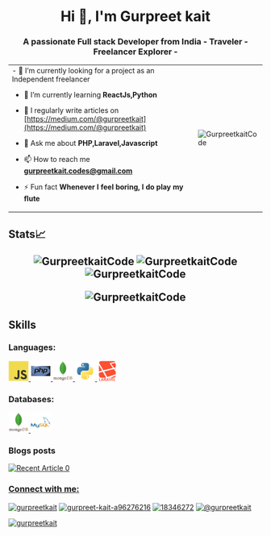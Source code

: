 <h1 align="center">Hi 👋, I'm Gurpreet kait</h1>
<h3 align="center">A passionate Full stack Developer from India - Traveler - Freelancer Explorer -</h3>

<table>
  <tr>
    <td>
- 🔭 I’m currently looking for a project as an Independent freelancer

- 🌱 I’m currently learning **ReactJs,Python**

- 📝 I regularly write articles on [https://medium.com/@gurpreetkait](https://medium.com/@gurpreetkait)

- 💬 Ask me about **PHP,Laravel,Javascript**

- 📫 How to reach me **gurpreetkait.codes@gmail.com**

- ⚡ Fun fact **Whenever I feel boring, I do play my flute**
    </td>
    <td>
      <p> <img src="https://encrypted-tbn0.gstatic.com/images?q=tbn:ANd9GcTRIQJq_AV1kersDgVIw0QyfkOaImImqexmWGkK6aGCXw&s" alt="GurpreetkaitCode" /></p>
      </td>
  </tr>
  </table>
  

## Stats📈 <p align="center"> <img width="40%" src="https://github-readme-stats.vercel.app/api/top-langs?username=GurpreetkaitCode&show_icons=true&theme=dracula&title_color=ff8000&text_color=ffffff&bg_color=6a6a6a&locale=en&layout=compact&hide_border=true" alt="GurpreetkaitCode" />  <img width="48%" src="https://github-readme-stats.vercel.app/api?username=GurpreetkaitCode&show_icons=true&theme=dracula&title_color=ff8000&text_color=ffffff&bg_color=6a6a6a&locale=en&hide_border=true" alt="GurpreetkaitCode" /><img width="48%" src="https://github-readme-streak-stats.herokuapp.com/?user=GurpreetkaitCode&theme=highcontrast&hide_border=true" alt="GurpreetkaitCode" /> </p><p align="center"><img width="100%" src="https://activity-graph.herokuapp.com/graph?username=GurpreetkaitCode&theme=dracula&hide_border=true" alt="GurpreetkaitCode" /></p>

## Skills
<h3 align="left">Languages:</h3>
<p align="left"> <a href="https://developer.mozilla.org/en-US/docs/Web/JavaScript" target="_blank" rel="noreferrer"> <img src="https://raw.githubusercontent.com/devicons/devicon/master/icons/javascript/javascript-original.svg" alt="javascript" width="40" height="40"/> </a> <a href="https://www.php.net" target="_blank" rel="noreferrer"> <img src="https://raw.githubusercontent.com/devicons/devicon/master/icons/php/php-original.svg" alt="php" width="40" height="40"/> </a> <a href="https://www.python.org" target="_blank" rel="noreferrer"><img src="https://raw.githubusercontent.com/devicons/devicon/master/icons/mongodb/mongodb-original-wordmark.svg" alt="mongodb" width="40" height="40"/> </a> <a href="https://www.mysql.com/" target="_blank" rel="noreferrer"> <img src="https://raw.githubusercontent.com/devicons/devicon/master/icons/python/python-original.svg" alt="python" width="40" height="40"/> </a><a href="https://laravel.com/" target="_blank" rel="noreferrer"> <img src="https://raw.githubusercontent.com/devicons/devicon/master/icons/laravel/laravel-plain-wordmark.svg" alt="laravel" width="40" height="40"/> </a>
</p>

<h3 align="left">Databases:</h3>
<p align="left"> <a href="https://www.mongodb.com/" target="_blank" rel="noreferrer"> <img src="https://raw.githubusercontent.com/devicons/devicon/master/icons/mongodb/mongodb-original-wordmark.svg" alt="mongodb" width="40" height="40"/> </a> <a href="https://www.mysql.com/" target="_blank" rel="noreferrer"> <img src="https://raw.githubusercontent.com/devicons/devicon/master/icons/mysql/mysql-original-wordmark.svg" alt="mysql" width="40" height="40"/> </a> </p>

### Blogs posts
<a target="_blank" href="https://github-readme-medium-recent-article.vercel.app/medium/@gurpreetkait/0"><img src="https://github-readme-medium-recent-article.vercel.app/medium/@gurpreetkait/0" alt="Recent Article 0"> 
  
 
<!--START_SECTION:activity-->
<!--END_SECTION:activity-->
  
<h3 align="left">Connect with me:</h3>
<p align="left">
<a href="https://twitter.com/gurpreetkait" target="blank"><img align="center" src="https://raw.githubusercontent.com/rahuldkjain/github-profile-readme-generator/master/src/images/icons/Social/twitter.svg" alt="gurpreetkait" height="30" width="40" /></a>
<a href="https://linkedin.com/in/gurpreet-kait-a96276216" target="blank"><img align="center" src="https://raw.githubusercontent.com/rahuldkjain/github-profile-readme-generator/master/src/images/icons/Social/linked-in-alt.svg" alt="gurpreet-kait-a96276216" height="30" width="40" /></a>
<a href="https://stackoverflow.com/users/18346272" target="blank"><img align="center" src="https://raw.githubusercontent.com/rahuldkjain/github-profile-readme-generator/master/src/images/icons/Social/stack-overflow.svg" alt="18346272" height="30" width="40" /></a>
<a href="https://medium.com/@gurpreetkait" target="blank"><img align="center" src="https://raw.githubusercontent.com/rahuldkjain/github-profile-readme-generator/master/src/images/icons/Social/medium.svg" alt="@gurpreetkait" height="30" width="40" /></a>
</p>
<p align="left"> <a href="https://twitter.com/gurpreetkait" target="blank"><img src="https://img.shields.io/twitter/follow/gurpreetkait?logo=twitter&style=for-the-badge" alt="gurpreetkait" /></a> </p>
<!---
GurpreetkaitCode/GurpreetkaitCode is a ✨ special ✨ repository because its `README.md` (this file) appears on your GitHub profile.
You can click the Preview link to take a look at your changes.
--->

